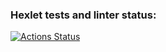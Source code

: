### Hexlet tests and linter status:
[![Actions Status](https://github.com/VitaliyDvil/frontend-project-lvl2/workflows/hexlet-check/badge.svg)](https://github.com/VitaliyDvil/frontend-project-lvl2/actions)